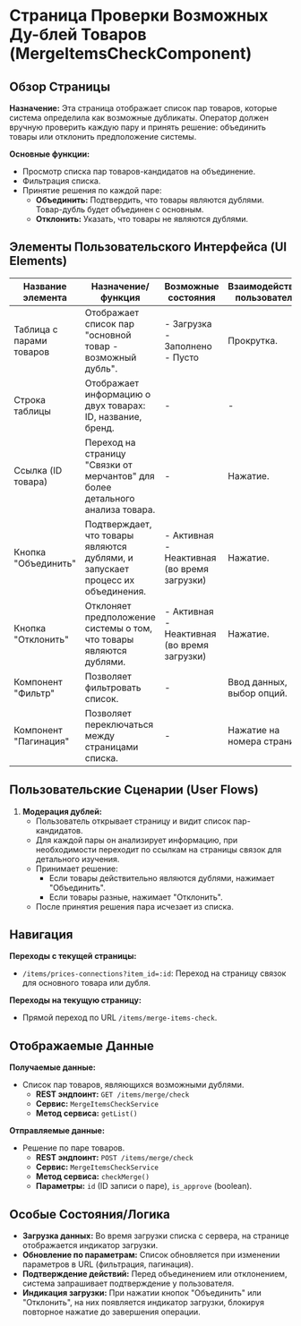 # Страница Проверки Возможных Ду-блей Товаров (MergeItemsCheckComponent)

## Обзор Страницы

**Назначение:** Эта страница отображает список пар товаров, которые система определила как возможные дубликаты. Оператор должен вручную проверить каждую пару и принять решение: объединить товары или отклонить предположение системы.

**Основные функции:**
-   Просмотр списка пар товаров-кандидатов на объединение.
-   Фильтрация списка.
-   Принятие решения по каждой паре:
    -   **Объединить:** Подтвердить, что товары являются дублями. Товар-дубль будет объединен с основным.
    -   **Отклонить:** Указать, что товары не являются дублями.

## Элементы Пользовательского Интерфейса (UI Elements)

| Название элемента | Назначение/функция | Возможные состояния | Взаимодействие пользователя |
| --- | --- | --- | --- |
| Таблица с парами товаров | Отображает список пар "основной товар - возможный дубль". | - Загрузка<br>- Заполнено<br>- Пусто | Прокрутка. |
| Строка таблицы | Отображает информацию о двух товарах: ID, название, бренд. | - | - |
| Ссылка (ID товара) | Переход на страницу "Связки от мерчантов" для более детального анализа товара. | - | Нажатие. |
| Кнопка "Объединить" | Подтверждает, что товары являются дублями, и запускает процесс их объединения. | - Активная<br>- Неактивная (во время загрузки) | Нажатие. |
| Кнопка "Отклонить" | Отклоняет предположение системы о том, что товары являются дублями. | - Активная<br>- Неактивная (во время загрузки) | Нажатие. |
| Компонент "Фильтр" | Позволяет фильтровать список. | - | Ввод данных, выбор опций. |
| Компонент "Пагинация" | Позволяет переключаться между страницами списка. | - | Нажатие на номера страниц. |

## Пользовательские Сценарии (User Flows)

1.  **Модерация дублей:**
    -   Пользователь открывает страницу и видит список пар-кандидатов.
    -   Для каждой пары он анализирует информацию, при необходимости переходит по ссылкам на страницы связок для детального изучения.
    -   Принимает решение:
        -   Если товары действительно являются дублями, нажимает "Объединить".
        -   Если товары разные, нажимает "Отклонить".
    -   После принятия решения пара исчезает из списка.

## Навигация

**Переходы с текущей страницы:**
-   `/items/prices-connections?item_id=:id`: Переход на страницу связок для основного товара или дубля.

**Переходы на текущую страницу:**
-   Прямой переход по URL `/items/merge-items-check`.

## Отображаемые Данные

**Получаемые данные:**
-   Список пар товаров, являющихся возможными дублями.
    -   **REST эндпоинт:** `GET /items/merge/check`
    -   **Сервис:** `MergeItemsCheckService`
    -   **Метод сервиса:** `getList()`

**Отправляемые данные:**
-   Решение по паре товаров.
    -   **REST эндпоинт:** `POST /items/merge/check`
    -   **Сервис:** `MergeItemsCheckService`
    -   **Метод сервиса:** `checkMerge()`
    -   **Параметры:** `id` (ID записи о паре), `is_approve` (boolean).

## Особые Состояния/Логика

-   **Загрузка данных:** Во время загрузки списка с сервера, на странице отображается индикатор загрузки.
-   **Обновление по параметрам:** Список обновляется при изменении параметров в URL (фильтрация, пагинация).
-   **Подтверждение действий:** Перед объединением или отклонением, система запрашивает подтверждение у пользователя.
-   **Индикация загрузки:** При нажатии кнопок "Объединить" или "Отклонить", на них появляется индикатор загрузки, блокируя повторное нажатие до завершения операции.
